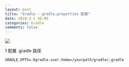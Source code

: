 ```yaml
---
layout: post
title: "Gradle - gradle.properties 配置"
date: 2018-2-1 16:05
categories: Gradle
comments: false
---
```


![](http://d.hiphotos.baidu.com/image/pic/item/a044ad345982b2b713b5ad7d3aadcbef76099b65.jpg)

1 配置 .gradle 路径
```
GRADLE_OPTS=-Dgradle.user.home=/yourpath/gradle/.gradle
```
